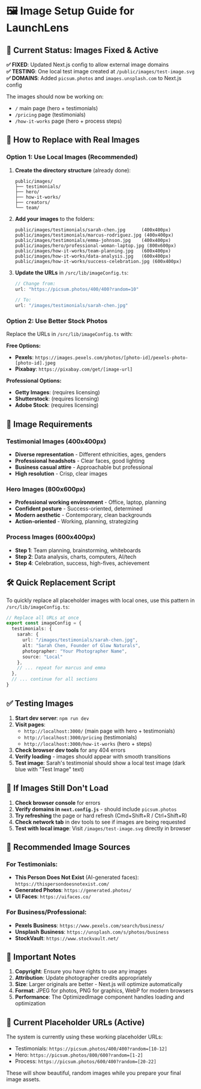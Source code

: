 # 🖼️ Image Setup Guide for LaunchLens

## 🚨 Current Status: Images Fixed & Active

**✅ FIXED**: Updated Next.js config to allow external image domains  
**✅ TESTING**: One local test image created at `/public/images/test-image.svg`  
**✅ DOMAINS**: Added `picsum.photos` and `images.unsplash.com` to Next.js config

The images should now be working on:
- `/` main page (hero + testimonials)
- `/pricing` page (testimonials) 
- `/how-it-works` page (hero + process steps)

## 🔄 How to Replace with Real Images

### Option 1: Use Local Images (Recommended)

1. **Create the directory structure** (already done):
   ```
   public/images/
   ├── testimonials/
   ├── hero/
   ├── how-it-works/
   ├── creators/
   └── team/
   ```

2. **Add your images** to the folders:
   ```
   public/images/testimonials/sarah-chen.jpg      (400x400px)
   public/images/testimonials/marcus-rodriguez.jpg (400x400px)
   public/images/testimonials/emma-johnson.jpg    (400x400px)
   public/images/hero/professional-woman-laptop.jpg (800x600px)
   public/images/how-it-works/team-planning.jpg   (600x400px)
   public/images/how-it-works/data-analysis.jpg   (600x400px)
   public/images/how-it-works/success-celebration.jpg (600x400px)
   ```

3. **Update the URLs** in `/src/lib/imageConfig.ts`:
   ```typescript
   // Change from:
   url: "https://picsum.photos/400/400?random=10"
   
   // To:
   url: "/images/testimonials/sarah-chen.jpg"
   ```

### Option 2: Use Better Stock Photos

Replace the URLs in `/src/lib/imageConfig.ts` with:

**Free Options:**
- **Pexels**: `https://images.pexels.com/photos/[photo-id]/pexels-photo-[photo-id].jpeg`
- **Pixabay**: `https://pixabay.com/get/[image-url]`

**Professional Options:**
- **Getty Images**: (requires licensing)
- **Shutterstock**: (requires licensing)
- **Adobe Stock**: (requires licensing)

## 📸 Image Requirements

### Testimonial Images (400x400px)
- **Diverse representation** - Different ethnicities, ages, genders
- **Professional headshots** - Clear faces, good lighting
- **Business casual attire** - Approachable but professional
- **High resolution** - Crisp, clear images

### Hero Images (800x600px)  
- **Professional working environment** - Office, laptop, planning
- **Confident posture** - Success-oriented, determined
- **Modern aesthetic** - Contemporary, clean backgrounds
- **Action-oriented** - Working, planning, strategizing

### Process Images (600x400px)
- **Step 1**: Team planning, brainstorming, whiteboards
- **Step 2**: Data analysis, charts, computers, AI/tech
- **Step 4**: Celebration, success, high-fives, achievement

## 🛠️ Quick Replacement Script

To quickly replace all placeholder images with local ones, use this pattern in `/src/lib/imageConfig.ts`:

```typescript
// Replace all URLs at once
export const imageConfig = {
  testimonials: {
    sarah: {
      url: "/images/testimonials/sarah-chen.jpg",
      alt: "Sarah Chen, Founder of Glow Naturals",
      photographer: "Your Photographer Name",
      source: "Local"
    },
    // ... repeat for marcus and emma
  },
  // ... continue for all sections
}
```

## ✅ Testing Images

1. **Start dev server**: `npm run dev`
2. **Visit pages**:
   - `http://localhost:3000/` (main page with hero + testimonials)
   - `http://localhost:3000/pricing` (testimonials)
   - `http://localhost:3000/how-it-works` (hero + steps)
3. **Check browser dev tools** for any 404 errors
4. **Verify loading** - images should appear with smooth transitions
5. **Test image**: Sarah's testimonial should show a local test image (dark blue with "Test Image" text)

## 🐛 If Images Still Don't Load

1. **Check browser console** for errors
2. **Verify domains in `next.config.js`** - should include `picsum.photos`
3. **Try refreshing** the page or hard refresh (Cmd+Shift+R / Ctrl+Shift+R)
4. **Check network tab** in dev tools to see if images are being requested
5. **Test with local image**: Visit `/images/test-image.svg` directly in browser

## 🎯 Recommended Image Sources

### For Testimonials:
- **This Person Does Not Exist** (AI-generated faces): `https://thispersondoesnotexist.com/`
- **Generated Photos**: `https://generated.photos/`
- **UI Faces**: `https://uifaces.co/`

### For Business/Professional:
- **Pexels Business**: `https://www.pexels.com/search/business/`
- **Unsplash Business**: `https://unsplash.com/s/photos/business`
- **StockVault**: `https://www.stockvault.net/`

## 🚨 Important Notes

1. **Copyright**: Ensure you have rights to use any images
2. **Attribution**: Update photographer credits appropriately  
3. **Size**: Larger originals are better - Next.js will optimize automatically
4. **Format**: JPEG for photos, PNG for graphics, WebP for modern browsers
5. **Performance**: The OptimizedImage component handles loading and optimization

## 🔧 Current Placeholder URLs (Active)

The system is currently using these working placeholder URLs:
- Testimonials: `https://picsum.photos/400/400?random=[10-12]`
- Hero: `https://picsum.photos/800/600?random=[1-2]`  
- Process: `https://picsum.photos/600/400?random=[20-22]`

These will show beautiful, random images while you prepare your final image assets.